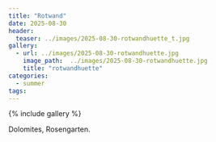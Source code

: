 ```yaml
---
title: "Rotwand"
date: 2025-08-30
header:
  teaser: ../images/2025-08-30-rotwandhuette_t.jpg
gallery:
  - url: ../images/2025-08-30-rotwandhuette.jpg
    image_path:  ../images/2025-08-30-rotwandhuette.jpg
    title: "rotwandhuette"
categories:
  - summer
tags:
---
```


{% include gallery %}

Dolomites, Rosengarten.
